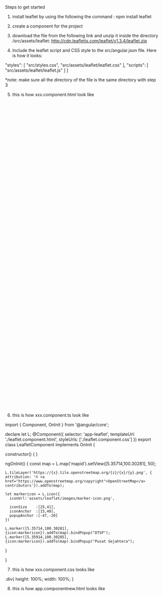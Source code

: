 Steps to get started

1. install leaflet by using the following the command : npm install leaflet

2. create a component for the project 

3. download the file from the following link and unzip it inside the directory /src/assets/leaflet: http://cdn.leafletjs.com/leaflet/v1.3.4/leaflet.zip

4. Include the leaflet script and CSS style to the src/angular.json file. Here is how it looks:

"styles": [
              "src/styles.css",
              "src/assets/leaflet/leaflet.css"
 ],
 "scripts": [
              "src/assets/leaflet/leaflet.js"
 ]           ]

*note: make sure all the directory of the file is the same directory with step 3

5. this is how xxx.component.html look like
<!DOCTYPE html>
<html lang="en">

<head>
<link rel="stylesheet" href="http://cdn.leafletjs.com/leaflet/v0.7.7/leaflet.css" />

<style>

#mapid { height: 1000px;
  width: 100% }

</style>

</head>

<body>

<div id="mapid"></div>

</body>

</html>

6. this is how xxx.component.ts look like

import { Component, OnInit } from '@angular/core';

declare let L;
@Component({
  selector: 'app-leaflet',
  templateUrl: './leaflet.component.html',
  styleUrls: ['./leaflet.component.css']
})
export class LeafletComponent implements OnInit {

  constructor() { }

  ngOnInit() {
    const map = L.map('mapid').setView([5.35714,100.30281], 50);

    L.tileLayer('https://{s}.tile.openstreetmap.org/{z}/{x}/{y}.png', {
    attribution: '© <a href="https://www.openstreetmap.org/copyright">OpenStreetMap</a> contributors'}).addTo(map);

    let markericon = L.icon({
      iconUrl:'assets/leaflet/images/marker-icon.png',

      iconSize    :[25,41],
      iconAnchor  :[15,40],
      popupAnchor :[-47,-20]
    })

    L.marker([5.35714,100.30281],{icon:markericon}).addTo(map).bindPopup("DTSP");
    L.marker([5.35914,100.30285],{icon:markericon}).addTo(map).bindPopup("Pusat Sejahtera");
  }

}

7. this is how xxx.component.css looks like

.div{
    height: 100%;
    width: 100%;
}

8. this is how app.componentnew.html looks like

<app-leaflet></app-leaflet>




